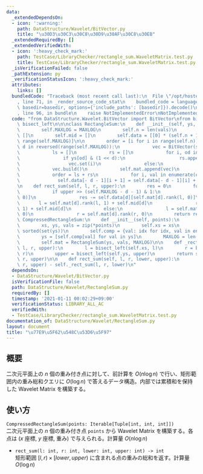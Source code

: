 ```yaml
---
data:
  _extendedDependsOn:
  - icon: ':warning:'
    path: DataStructure/Wavelet/BitVector.py
    title: "\u30D3\u30C3\u30C8\u30D9\u30AF\u30C8\u30EB"
  _extendedRequiredBy: []
  _extendedVerifiedWith:
  - icon: ':heavy_check_mark:'
    path: TestCase/LibraryChecker/rectangle_sum.WaveletMatrix.test.py
    title: TestCase/LibraryChecker/rectangle_sum.WaveletMatrix.test.py
  _isVerificationFailed: false
  _pathExtension: py
  _verificationStatusIcon: ':heavy_check_mark:'
  attributes:
    links: []
  bundledCode: "Traceback (most recent call last):\n  File \"/opt/hostedtoolcache/Python/3.10.1/x64/lib/python3.10/site-packages/onlinejudge_verify/documentation/build.py\"\
    , line 71, in _render_source_code_stat\n    bundled_code = language.bundle(stat.path,\
    \ basedir=basedir, options={'include_paths': [basedir]}).decode()\n  File \"/opt/hostedtoolcache/Python/3.10.1/x64/lib/python3.10/site-packages/onlinejudge_verify/languages/python.py\"\
    , line 96, in bundle\n    raise NotImplementedError\nNotImplementedError\n"
  code: "from DataStructure.Wavelet.BitVector import BitVector\nfrom bisect import\
    \ bisect_left\n\n\nclass RectangleSum:\n    def __init__(self, ys, vals, MAXLOG=32):\n\
    \        self.MAXLOG = MAXLOG\n        self.n = len(vals)\n        self.mat =\
    \ []\n        self.mid = []\n        self.data = [[0] * (self.n + 1) for i in\
    \ range(self.MAXLOG)]\n\n        order = [i for i in range(self.n)]\n        for\
    \ d in reversed(range(self.MAXLOG)):\n            vec = BitVector(self.n + 1)\n\
    \            ls = []\n            rs = []\n            for i, od in enumerate(order):\n\
    \                if ys[od] & (1 << d):\n                    rs.append(od)\n  \
    \                  vec.set(i)\n                else:\n                    ls.append(od)\n\
    \            vec.build()\n            self.mat.append(vec)\n            self.mid.append(len(ls))\n\
    \            order = ls + rs\n            for i, val in enumerate(order):\n  \
    \              self.data[- d - 1][i + 1] = self.data[- d - 1][i] + vals[val]\n\
    \n    def rect_sum(self, l, r, upper):\n        res = 0\n        for d in range(self.MAXLOG):\n\
    \            if upper >> (self.MAXLOG - d - 1) & 1:\n                res += self.data[d][self.mat[d].rank(r,\
    \ 0)]\n                res -= self.data[d][self.mat[d].rank(l, 0)]\n         \
    \       l = self.mat[d].rank(l, 1) + self.mid[d]\n                r = self.mat[d].rank(r,\
    \ 1) + self.mid[d]\n            else:\n                l = self.mat[d].rank(l,\
    \ 0)\n                r = self.mat[d].rank(r, 0)\n        return res\n\n\nclass\
    \ CompressedRectangleSum:\n    def __init__(self, points):\n        points = sorted(points)\n\
    \        xs, ys, vals = zip(*points)\n        self.xs = xs\n        self.ys =\
    \ sorted(set(ys))\n        self.comp = {val: idx for idx, val in enumerate(self.ys)}\n\
    \        ys = [self.comp[val] for val in ys]\n        MAXLOG = len(self.ys).bit_length()\n\
    \        self.mat = RectangleSum(ys, vals, MAXLOG)\n\n    def _rect_sum(self,\
    \ l, r, upper):\n        l = bisect_left(self.xs, l)\n        r = bisect_left(self.xs,\
    \ r)\n        upper = bisect_left(self.ys, upper)\n        return self.mat.rect_sum(l,\
    \ r, upper)\n\n    def rect_sum(self, l, r, lower, upper):\n        return self._rect_sum(l,\
    \ r, upper) - self._rect_sum(l, r, lower)\n"
  dependsOn:
  - DataStructure/Wavelet/BitVector.py
  isVerificationFile: false
  path: DataStructure/Wavelet/RectangleSum.py
  requiredBy: []
  timestamp: '2021-01-11 00:02:29+09:00'
  verificationStatus: LIBRARY_ALL_AC
  verifiedWith:
  - TestCase/LibraryChecker/rectangle_sum.WaveletMatrix.test.py
documentation_of: DataStructure/Wavelet/RectangleSum.py
layout: document
title: "\u77E9\u5F62\u548C\u53D6\u5F97"
---
```

## 概要
二次元平面上の $n$ 個の重み付き点に対して、前計算を $O(n \log n)$ で行い、矩形範囲内の重み総和クエリに $O(\log n)$ で答えるデータ構造。内部では累積和を保持した Wavelet Matrix を構築する。

## 使い方
`CompressedRectangleSum(points: Iterable[Tuple[int, int, int]])`  
二次元平面上の $n$ 個の重み付き点 `points` から Wavelet Matrix を構築する。各点は ($x$ 座標, $y$ 座標, 重み) で与えられる。計算量 $O(n \log n)$

- `rect_sum(l: int, r: int, lower: int, upper: int) -> int`  
矩形範囲 $\lbrack l, r) × \lbrack lower, upper)$ に含まれる点の重みの総和を返す。計算量 $O(\log n)$
